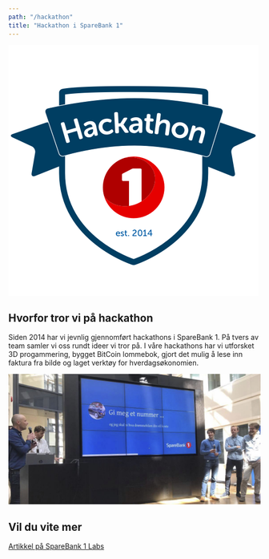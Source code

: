 ```yaml
---
path: "/hackathon"
title: "Hackathon i SpareBank 1"
---
```


![Hackathon logo](img/Hackathon-logo.png)

## Hvorfor tror vi på hackathon
Siden 2014 har vi jevnlig gjennomført hackathons i SpareBank 1. På tvers av team samler vi oss rundt ideer vi tror på. I våre hackathons har vi utforsket 3D progammering, bygget BitCoin lommebok, gjort det mulig å lese inn faktura fra bilde og laget verktøy for hverdagsøkonomien.

![Gi meg et nummer hack](img/Gi-meg-et-nummer_profil.jpg)

## Vil du vite mer
[Artikkel på SpareBank 1 Labs](https://labs.sparebank1.no/2017/11/23/hvordan-rigge-til-hackathon-i-en-stor-bedrift/)

